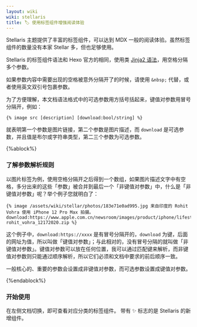```yaml
---
layout: wiki
wiki: stellaris
title: 🏷️ 使用标签组件增强阅读体验
---
```


Stellaris 主题提供了丰富的标签组件，可以达到 MDX 一般的阅读体验。虽然标签组件的数量没有本家 Stellar 多，但也足够使用。

Stellaris 的标签组件语法和 Hexo 官方的相同，使用类 [Jinja2 语法](http://jinja.pocoo.org/docs/templates/)，用空格分隔多个参数。

如果参数内容中需要出现的空格被意外分隔开了的时候，请使用 `&nbsp;` 代替，或者使用英文双引号包裹参数。

为了方便理解，本文档语法格式中的可选参数用方括号括起来，键值对参数用冒号分隔开，例如：

```jinja2
{% image src [description] [download:bool/string] %}
```

就表明第一个参数是图片链接，第二个参数是图片描述，而 `download` 是可选参数，并且值是布尔或字符串类型，第二三个参数为可选参数。

{%ablock%}

### **了解参数解析规则**

以图片标签为例，使用空格分隔开之后得到一个数组，如果图片描述文字中有空格，多分出来的这些「参数」被合并到最后一个「非键值对参数」中，什么是「非键值对参数」呢？举个例子您就明白了：

```jinja2
{% image /assets/wiki/stellar/photos/183e71e0ad995.jpg 来自印度的 Rohit Vohra 使用 iPhone 12 Pro Max 拍摄。 download:https://www.apple.com.cn/newsroom/images/product/iphone/lifestyle/Apple_ShotoniPhone-rohit_vohra_12172020.zip %}
```

这个例子中，`download:https://xxxx` 是有冒号分隔开的，`download` 为键，后面的网址为值，所以叫做「键值对参数」；与此相对的，没有冒号分隔的就叫做「非键值对参数」。键值对参数可以放在任何位置，我可以通过匹配键来解析，而非键值对参数则只能通过顺序解析，所以它们必须和文档中要求的前后顺序一致。

一般核心的、重要的参数会设置成非键值对参数，而可选参数设置成键值对参数。

{%endablock%}

### 开始使用

在左侧文档切换，即可查看对应分类的标签组件。
带有 ✨ 标志的是 Stellaris 的新增组件。
